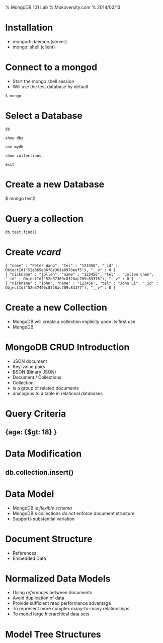 % MongoDB 101 Lab
% Mokoversity.com
% 2014/02/13

# Installation

* mongod: daemon (server)
* mongo: shell (client)

# Connect to a mongod

* Start the mongo shell session
* Will use the test database by default

~~~~~~~~
$ mongo
~~~~~~~~

# Select a Database

~~~~~~~~
db
~~~~~~~~

~~~~~~~~
show dbs
~~~~~~~~

~~~~~~~~
use mydb
~~~~~~~~

~~~~~~~~
show collections
~~~~~~~~

~~~~~~~~
exit
~~~~~~~~

# Create a new Database

$ mongo test2

> 

# Query a collection

~~~~~~~~
db.test.find()
~~~~~~~~

# Create *vcard*

~~~~~~~~
{ "name" : "Peter Wang", "tel" : "123456", "_id" : ObjectId("52e369e86f8e361a0978eef5"), "__v" : 0 }
{ "nickname" : "jollen", "name" : "123456", "tel" : "Jollen Chen", "_id" : ObjectId("52e37369c8328ac709c83376"), "__v" : 0 }
{ "nickname" : "john", "name" : "123456", "tel" : "John Li", "_id" : ObjectId("52e37496c8328ac709c83377"), "__v" : 0 }
~~~~~~~~

# Create a new Collection

* MongoDB will create a collection implicity upon its first use
* MongoDB

# MongoDB CRUD Introduction

* JSON document
* Key-value pairs
* BSON (Binary JSON)
* Document / Collections
* Collection
 * is a group of related documents
 * analogous to a table in relational databases

# Query Criteria

## {age: {$gt: 18} }

# Data Modification

## db.collection.insert()

# Data Model

* MongoDB is *flexible schema*
* MongoDB's collections *do not* enforce document structure
* Supports substantial variation

# Document Structure

* References
* Embedded Data

# Normalized Data Models

* Using *references* between documents
* Avoid duplication of data
* Provide sufficient read performance advantage
* To represent more complex many-to-many relationships
* To model large hierarchical data sets

# Model Tree Structures

